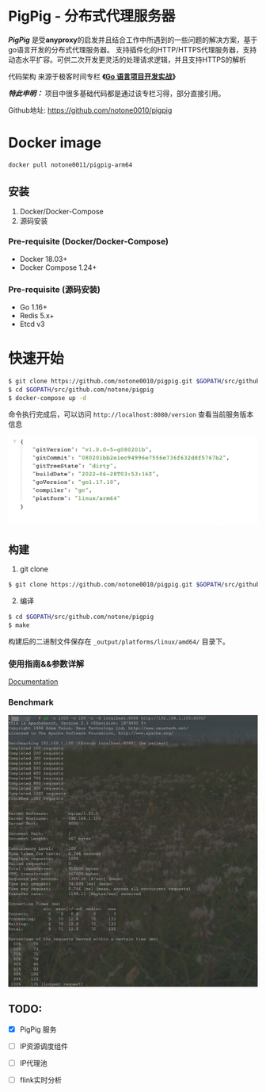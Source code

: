 # PigPig - 分布式代理服务器

***PigPig*** 是受**anyproxy**的启发并且结合工作中所遇到的一些问题的解决方案，基于go语言开发的分布式代理服务器。
支持插件化的HTTP/HTTPS代理服务器，支持动态水平扩容。可供二次开发更灵活的处理请求逻辑，并且支持HTTPS的解析

代码架构 来源于极客时间专栏 **《[Go 语言项目开发实战](https://time.geekbang.org/column/intro/100079601?tab=intro)》**

***特此申明：*** 项目中很多基础代码都是通过该专栏习得，部分直接引用。

Github地址: https://github.com/notone0010/pigpig

# Docker image
```bash
docker pull notone0011/pigpig-arm64
```

## 安装

1. Docker/Docker-Compose
2. 源码安装

### Pre-requisite (Docker/Docker-Compose)

* Docker 18.03+
* Docker Compose 1.24+

### Pre-requisite (源码安装)

* Go 1.16+
* Redis 5.x+
* Etcd v3

# 快速开始

```bash
$ git clone https://github.com/notone0010/pigpig.git $GOPATH/src/github.com/notone/pigpig
$ cd $GOPATH/src/github.com/notone/pigpig
$ docker-compose up -d
```
命令执行完成后，可以访问 `http://localhost:8080/version` 查看当前服务版本信息

![version](./docs/images/version_small.png)

## 构建
1. git clone 
```bash
$ git clone https://github.com/notone0010/pigpig.git $GOPATH/src/github.com/notone/pigpig
```

2. 编译

```bash
$ cd $GOPATH/src/github.com/notone/pigpig
$ make
```

构建后的二进制文件保存在 `_output/platforms/linux/amd64/` 目录下。

### 使用指南&&参数详解

[Documentation](docs)

### Benchmark
![a-benchmark](./docs/images/pigpig.png)

## TODO:
- [x] PigPig 服务
- [ ] IP资源调度组件
- [ ] IP代理池
- [ ] flink实时分析


[comment]: <> (# ***未经授权不可商用***)